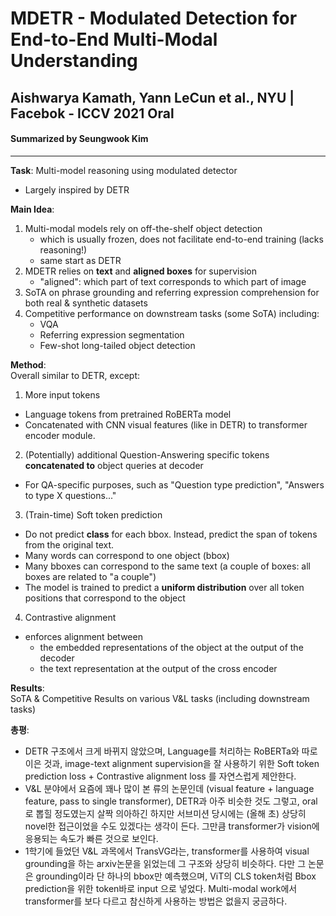 # MDETR - Modulated Detection for End-to-End Multi-Modal Understanding
## Aishwarya Kamath, Yann LeCun et al., NYU | Facebok - ICCV 2021 Oral
#### Summarized by Seungwook Kim
---
**Task**: Multi-model reasoning using modulated detector
* Largely inspired by DETR

**Main Idea**: 
1. Multi-modal models rely on off-the-shelf object detection
    * which is usually frozen, does not facilitate end-to-end training (lacks reasoning!)
    * same start as DETR
2. MDETR relies on **text** and **aligned boxes** for supervision
    * "aligned": which part of text corresponds to which part of image
3. SoTA on phrase grounding and referring expression comprehension for both real & synthetic datasets
4. Competitive performance on downstream tasks (some SoTA) including:
    * VQA
    * Referring expression segmentation
    * Few-shot long-tailed object detection

**Method**: \
Overall similar to DETR, except:
1. More input tokens
* Language tokens from pretrained RoBERTa model
* Concatenated with CNN visual features (like in DETR) to transformer encoder module.
2. (Potentially) additional Question-Answering specific tokens **concatenated to** object queries at decoder
* For QA-specific purposes, such as "Question type prediction", "Answers to type X questions..."
3. (Train-time) Soft token prediction
* Do not predict **class** for each bbox. Instead, predict the span of tokens from the original text.
* Many words can correspond to one object (bbox)
* Many bboxes can correspond to the same text (a couple of boxes: all boxes are related to "a couple")
* The model is trained to predict a **uniform distribution** over all token positions that correspond to the object
4. Contrastive alignment
* enforces alignment between
    * the embedded representations of the object at the output of the decoder
    * the text representation at the output of the cross encoder

**Results**: \
SoTA & Competitive Results on various V&L tasks (including downstream tasks)

**총평**:
* DETR 구조에서 크게 바뀌지 않았으며, Language를 처리하는 RoBERTa와 따로 이은 것과, image-text alignment supervision을 잘 사용하기 위한 Soft token prediction loss + Contrastive alignment loss 를 자연스럽게 제안한다.
* V&L 분야에서 요즘에 꽤나 많이 본 류의 논문인데 (visual feature + language feature, pass to single transformer), DETR과 아주 비슷한 것도 그렇고, oral로 뽑힐 정도였는지 살짝 의아하긴 하지만 서브미션 당시에는 (올해 초) 상당히 novel한 접근이었을 수도 있겠다는 생각이 든다. 그만큼 transformer가 vision에 응용되는 속도가 빠른 것으로 보인다.
* 1학기에 들었던 V&L 과목에서 TransVG라는, transformer를 사용하여 visual grounding을 하는 arxiv논문을 읽었는데 그 구조와 상당히 비슷하다. 다만 그 논문은 grounding이라 단 하나의 bbox만 예측했으며, ViT의 CLS token처럼 Bbox prediction을 위한 token바로 input 으로 넣었다. Multi-modal work에서 transformer를 보다 다르고 참신하게 사용하는 방법은 없을지 궁금하다.

